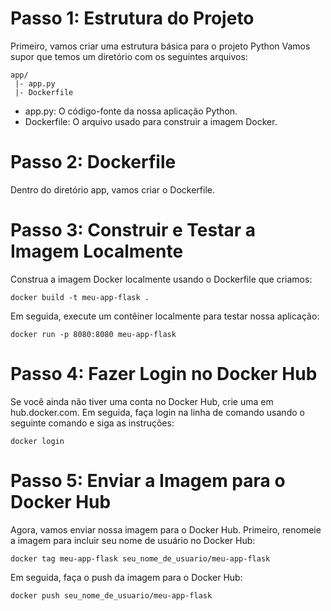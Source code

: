 # Passo 1: Estrutura do Projeto

Primeiro, vamos criar uma estrutura básica para o projeto Python Vamos supor que temos um diretório com os seguintes arquivos:

 ```
app/
  |- app.py
  |- Dockerfile
```
- app.py: O código-fonte da nossa aplicação Python.
- Dockerfile: O arquivo usado para construir a imagem Docker.

# Passo 2: Dockerfile

Dentro do diretório app, vamos criar o Dockerfile.

# Passo 3: Construir e Testar a Imagem Localmente

Construa a imagem Docker localmente usando o Dockerfile que criamos:

```
docker build -t meu-app-flask .
```

Em seguida, execute um contêiner localmente para testar nossa aplicação:

```
docker run -p 8080:8080 meu-app-flask
```

# Passo 4: Fazer Login no Docker Hub

Se você ainda não tiver uma conta no Docker Hub, crie uma em hub.docker.com. Em seguida, faça login na linha de comando usando o seguinte comando e siga as instruções:

```
docker login
```

# Passo 5: Enviar a Imagem para o Docker Hub

Agora, vamos enviar nossa imagem para o Docker Hub. Primeiro, renomeie a imagem para incluir seu nome de usuário no Docker Hub:

```
docker tag meu-app-flask seu_nome_de_usuario/meu-app-flask
```

Em seguida, faça o push da imagem para o Docker Hub:

```
docker push seu_nome_de_usuario/meu-app-flask
```



